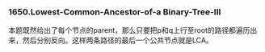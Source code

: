 ### 1650.Lowest-Common-Ancestor-of-a Binary-Tree-III

本题既然给出了每个节点的parent，那么只要把p和q上行至root的路径都遍历出来，然后分别反向。这样两条路径的最后一个公共节点就是LCA。
